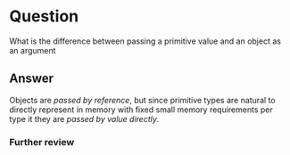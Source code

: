 # Question
What is the difference between passing a primitive value and an object as an argument
## Answer
Objects are *passed by reference*, but since primitive types are natural to directly represent in memory with fixed small memory requirements per type it they are *passed by value directly*.
### Further review
